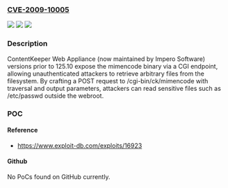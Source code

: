 ### [CVE-2009-10005](https://cve.mitre.org/cgi-bin/cvename.cgi?name=CVE-2009-10005)
![](https://img.shields.io/static/v1?label=Product&message=Web%20Appliance&color=blue)
![](https://img.shields.io/static/v1?label=Version&message=*%20&color=brightgreen)
![](https://img.shields.io/static/v1?label=Vulnerability&message=CWE-552%20Files%20or%20Directories%20Accessible%20to%20External%20Parties&color=brightgreen)

### Description

ContentKeeper Web Appliance (now maintained by Impero Software) versions prior to 125.10 expose the mimencode binary via a CGI endpoint, allowing unauthenticated attackers to retrieve arbitrary files from the filesystem. By crafting a POST request to /cgi-bin/ck/mimencode with traversal and output parameters, attackers can read sensitive files such as /etc/passwd outside the webroot.

### POC

#### Reference
- https://www.exploit-db.com/exploits/16923

#### Github
No PoCs found on GitHub currently.

